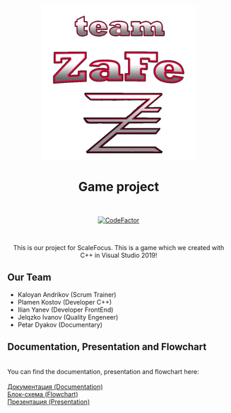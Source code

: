 <p align="center">
<img src="https://github.com/knandrikov18/ScaleFocus-project/blob/main/ZaFe/Logo.png" width="350" height="350">  
  
<h1 align="center">Game project </h1>
</p>
<br>

<p align="center"> 
<a href="https://www.codefactor.io/repository/github/pkkostov18/scalefocus-project/overview/main"><img src="https://www.codefactor.io/repository/github/pkkostov18/scalefocus-project/badge/main?s=345bbbba90624eb7b5bf556041484587843f78df" alt="CodeFactor" /></a>
</p>

<br>
<p align="center">
This is our project for ScaleFocus. This is a game which we created with C++ in Visual Studio 2019!
</p>

## Our Team

- Kaloyan Andrikov (Scrum Trainer)
- Plamen Kostov (Developer C++)
- Ilian Yanev (Developer FrontEnd)
- Jelqzko Ivanov (Quality Engeneer)
- Petar Dyakov (Documentary)

## Documentation, Presentation and Flowchart
<br>
You can find the documentation, presentation and flowchart here:
<br>
<br>
<a href =https://codingburgas-my.sharepoint.com/:w:/g/personal/knandrikov18_codingburgas_bg/EXbXpf_aU1tHrjp1gy4KR4wBPEWoAt7ZLFDebxVpkBJdRw?e=CeztUb>Документация (Documentation)</a>
<br>
<a href = "https://lucid.app/lucidchart/c0c5ed9a-1d7f-4729-ad12-d767241ec677/edit?shared=true&page=0_0#"> Блок-схема (Flowchart) </a>
<br>
<a href = > Презентация (Presentation) </a>


